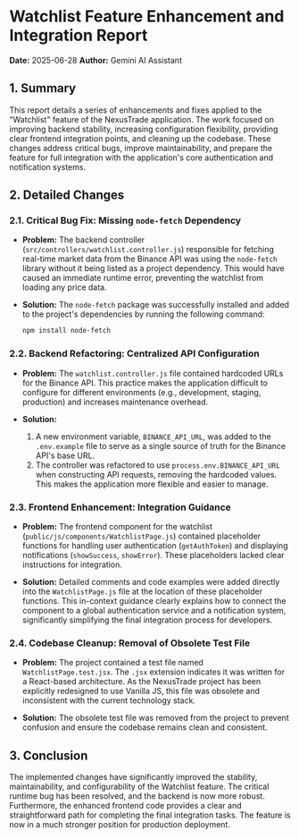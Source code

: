 # Watchlist Feature Enhancement and Integration Report

**Date:** 2025-06-28
**Author:** Gemini AI Assistant

## 1. Summary

This report details a series of enhancements and fixes applied to the "Watchlist" feature of the NexusTrade application. The work focused on improving backend stability, increasing configuration flexibility, providing clear frontend integration points, and cleaning up the codebase. These changes address critical bugs, improve maintainability, and prepare the feature for full integration with the application's core authentication and notification systems.

## 2. Detailed Changes

### 2.1. Critical Bug Fix: Missing `node-fetch` Dependency

*   **Problem:** The backend controller (`src/controllers/watchlist.controller.js`) responsible for fetching real-time market data from the Binance API was using the `node-fetch` library without it being listed as a project dependency. This would have caused an immediate runtime error, preventing the watchlist from loading any price data.

*   **Solution:** The `node-fetch` package was successfully installed and added to the project's dependencies by running the following command:
    ```bash
    npm install node-fetch
    ```

### 2.2. Backend Refactoring: Centralized API Configuration

*   **Problem:** The `watchlist.controller.js` file contained hardcoded URLs for the Binance API. This practice makes the application difficult to configure for different environments (e.g., development, staging, production) and increases maintenance overhead.

*   **Solution:**
    1.  A new environment variable, `BINANCE_API_URL`, was added to the `.env.example` file to serve as a single source of truth for the Binance API's base URL.
    2.  The controller was refactored to use `process.env.BINANCE_API_URL` when constructing API requests, removing the hardcoded values. This makes the application more flexible and easier to manage.

### 2.3. Frontend Enhancement: Integration Guidance

*   **Problem:** The frontend component for the watchlist (`public/js/components/WatchlistPage.js`) contained placeholder functions for handling user authentication (`getAuthToken`) and displaying notifications (`showSuccess`, `showError`). These placeholders lacked clear instructions for integration.

*   **Solution:** Detailed comments and code examples were added directly into the `WatchlistPage.js` file at the location of these placeholder functions. This in-context guidance clearly explains how to connect the component to a global authentication service and a notification system, significantly simplifying the final integration process for developers.

### 2.4. Codebase Cleanup: Removal of Obsolete Test File

*   **Problem:** The project contained a test file named `WatchlistPage.test.jsx`. The `.jsx` extension indicates it was written for a React-based architecture. As the NexusTrade project has been explicitly redesigned to use Vanilla JS, this file was obsolete and inconsistent with the current technology stack.

*   **Solution:** The obsolete test file was removed from the project to prevent confusion and ensure the codebase remains clean and consistent.

## 3. Conclusion

The implemented changes have significantly improved the stability, maintainability, and configurability of the Watchlist feature. The critical runtime bug has been resolved, and the backend is now more robust. Furthermore, the enhanced frontend code provides a clear and straightforward path for completing the final integration tasks. The feature is now in a much stronger position for production deployment.
